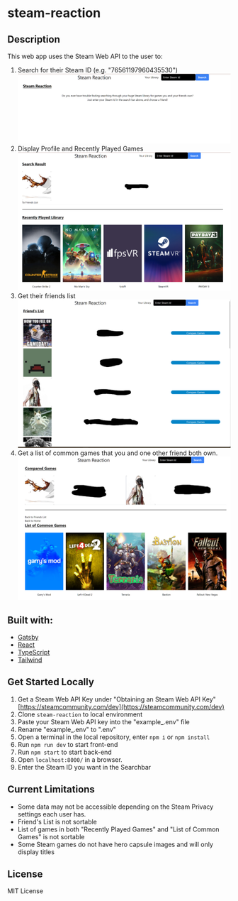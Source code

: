 # steam-reaction

## Description
This web app uses the Steam Web API to the user to:

1. Search for their Steam ID (e.g. "76561197960435530")
![homepage with search bar](docs/homepage.png)
2. Display Profile and Recently Played Games
![profile page with recently played games](docs/profile-page.png)
3. Get their friends list
![friends list with compare games button](docs/friends-list.png)
4. Get a list of common games that you and one other friend both own.
![compared games page](docs/compared-games-page.png)


## Built with:
- [Gatsby](https://www.gatsbyjs.com/)
- [React](https://reactjs.org/)
- [TypeScript](https://www.typescriptlang.org/)
- [Tailwind](https://tailwindcss.com/)

## Get Started Locally
1. Get a Steam Web API Key under "Obtaining an Steam Web API Key"  [https://steamcommunity.com/dev](https://steamcommunity.com/dev)
2. Clone `steam-reaction` to local environment
3. Paste your Steam Web API key into the "example_.env" file
4. Rename "example_.env" to ".env"
5. Open a terminal in the local repository, enter `npm i` or `npm install`
6. Run `npm run dev` to start front-end
7. Run `npm start` to start back-end
8. Open `localhost:8000/` in a browser.
9. Enter the Steam ID you want in the Searchbar


## Current Limitations
- Some data may not be accessible depending on the Steam Privacy settings each user has.
- Friend's List is not sortable
- List of games in both "Recently Played Games" and "List of Common Games" is not sortable
- Some Steam games do not have hero capsule images and will only display titles

## License
MIT License